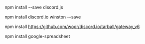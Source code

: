 npm install --save discord.js

npm install discord.io winston -–save

npm install https://github.com/woor/discord.io/tarball/gateway_v6

npm install google-spreadsheet
